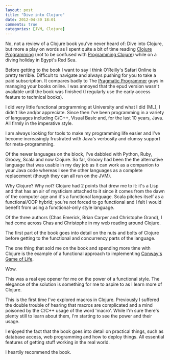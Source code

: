 ```yaml
---
layout: post
title: "Dive into Clojure"
date: 2012-04-30 18:01
comments: true
categories: [JVM, Clojure]
---
```


No, not a review of a Clojure book you've never heard of: Dive into Clojure, but more a play on words as I spent quite a bit of time reading [Clojure Programming][1] (not to be confused with [Programming Clojure][2]) while on a diving holiday in Egypt's Red Sea.

Before getting to the book I want to say I think O'Reilly's Safari Online is pretty terrible. Difficult to navigate and always pushing for you to take a paid subscription. It compares badly to The [Pragmatic Programmer][3] guys in managing your books online. I was annoyed that the epud version wasn't available until the book was finished (I regularly use the early access feature to technical books).

I did very little functional programming at University and what I did (ML), I didn't like and/or appreciate. Since then I've been programming in a variety of languages including C/C++, Visual Basic and, for the last 10 years, Java. All firmly in the imperative style.

I am always looking for tools to make my programming life easier and I've become increasingly frustrated with Java's verbosity and clumsy support for meta-programming.

Of the newer languages on the block, I've dabbled with Python, Ruby, Groovy, Scala and now Clojure. So far, Groovy had been the the alternative language that was usable in my day job as it can work as a companion to your Java code whereas I see the other languages as a complete replacement (though they can all run on the JVM).

Why Clojure? Why not? Clojure had 2 points that drew me to it: it's a Lisp and that has an air of mysticism attached to it since it comes from the dawn of the computer age and it's a functional language. Scala pitches itself as a functional/OOP hybrid; you're not forced to go functional and I felt I would benefit from using a functional-only style language.

Of the three authors (Chas Emerick, Brian Carper and Christophe Grand), I had come across Chas and Christophe in my web reading around Clojure.

The first part of the book goes into detail on the nuts and bolts of Clojure before getting to the functional and concurrency parts of the language.

The one thing that sold me on the book and spending more time with Clojure is the example of a functional approach to implementing [Conway's Game of Life][4].

Wow.

This was a real eye opener for me on the power of a functional style. The elegance of the solution is something for me to aspire to as I learn more of Clojure.

This is the first time I've explored macros in Clojure. Previously I suffered the double trouble of hearing that macros are complicated and a mind poisoned by the C/C++ usage of the word 'macro'. While I'm sure there's plenty still to learn about them, I'm starting to see the power and their usage.

I enjoyed the fact that the book goes into detail on practical things, such as database access, web programming and how to deploy things. All essential features of getting stuff working in the real world.

I heartily recommend the book.


[1]: http://clojurebook.com
[2]: http://pragprog.com/book/shcloj/programming-clojure
[3]: http://pragprog.com
[4]: http://en.wikipedia.org/wiki/Conway's_Game_of_Life
